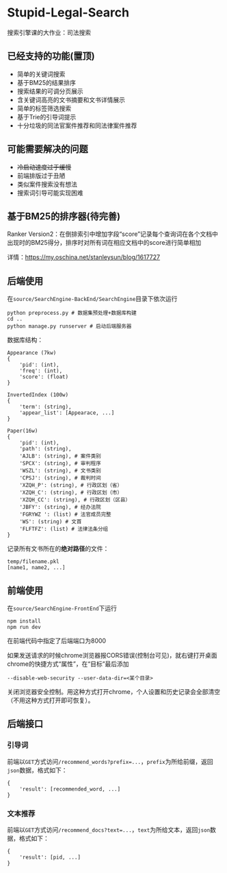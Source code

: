 # Stupid-Legal-Search
搜索引擎课的大作业：司法搜索

## 已经支持的功能(置顶)

+ 简单的关键词搜索
+ 基于BM25的结果排序
+ 搜索结果的可调分页展示
+ 含关键词高亮的文书摘要和文书详情展示
+ 简单的标签筛选搜索
+ 基于Trie的引导词提示
+ 十分垃圾的同法官案件推荐和同法律案件推荐

## 可能需要解决的问题

+ ~~冷启动速度过于缓慢~~
+ 前端排版过于丑陋
+ 类似案件搜索没有想法
+ 搜索词引导可能实现困难

## 基于BM25的排序器(待完善)

Ranker Version2：在倒排索引中增加字段“score”记录每个查询词在各个文档中出现时的BM25得分，排序时对所有词在相应文档中的score进行简单相加

详情：https://my.oschina.net/stanleysun/blog/1617727

## 后端使用

在`source/SearchEngine-BackEnd/SearchEngine`目录下依次运行

```shell
python preprocess.py # 数据集预处理+数据库构建
cd ..
python manage.py runserver # 启动后端服务器
```

数据库结构：

```
Appearance (7kw)
{
	'pid': (int),
	'freq': (int),
	'score': (float)
}

InvertedIndex (100w)
{
	'term': (string),
	'appear_list': [Appearace, ...]
}

Paper(16w)
{
	'pid': (int), 
	'path': (string),
	'AJLB': (string), # 案件类别
	'SPCX': (string), # 审判程序
	'WSZL': (string), # 文书类别
	'CPSJ': (string), # 裁判时间
	'XZQH_P': (string), # 行政区划（省）
	'XZQH_C': (string), # 行政区划（市）
	'XZQH_CC': (string), # 行政区划（区县）
	'JBFY': (string), # 经办法院
	'FGRYWZ ': (list) # 法官成员完整
	'WS': (string) # 文首
	'FLFTFZ': (list) # 法律法条分组
}
```

记录所有文书所在的**绝对路径**的文件：

```
temp/filename.pkl
[name1, name2, ...]
```

## 前端使用

在`source/SearchEngine-FrontEnd`下运行

```
npm install
npm run dev
```

在前端代码中指定了后端端口为8000

如果发送请求的时候chrome浏览器报CORS错误(控制台可见)，就右键打开桌面chrome的快捷方式“属性”，在“目标”最后添加

```
--disable-web-security --user-data-dir=<某个目录>
```

关闭浏览器安全控制。用这种方式打开chrome，个人设置和历史记录会全部清空（不用这种方式打开即可恢复）。

## 后端接口

### 引导词

前端以`GET`方式访问`/recommend_words?prefix=...`，`prefix`为所给前缀，返回`json`数据，格式如下：

```
{
	'result': [recommended_word, ...]
}
```

### 文本推荐

前端以`GET`方式访问`/recommend_docs?text=...`，`text`为所给文本，返回`json`数据，格式如下：

```
{
	'result': [pid, ...]	
}
```

